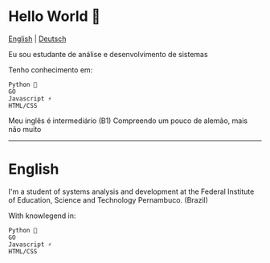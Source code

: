 # Hello World 👋

[English](#English)   |   [Deutsch](#Deutsch)

Eu sou estudante de análise e desenvolvimento de sistemas

Tenho conhecimento em:
  ~~~
  Python 🐍
  GO
  Javascript ⚡
  HTML/CSS 
  ~~~
Meu inglês é intermediário (B1)
Compreendo um pouco de alemão, mais não muito

---
# English

I'm a student of systems analysis and development at the Federal Institute of Education, Science and Technology Pernambuco. (Brazil)

With knowlegend in:
   ~~~
  Python 🐍
  GO
  Javascript ⚡
  HTML/CSS 
  ~~~
<!--
**SantosPereira/SantosPereira** is a ✨ _special_ ✨ repository because its `README.md` (this file) appears on your GitHub profile.

Here are some ideas to get you started:

- 🔭 I’m currently working on ...
- 🌱 I’m currently learning ...
- 👯 I’m looking to collaborate on ...
- 🤔 I’m looking for help with ...
- 💬 Ask me about ...
- 📫 How to reach me: ...
- 😄 Pronouns: ...
- ⚡ Fun fact: ...
-->
